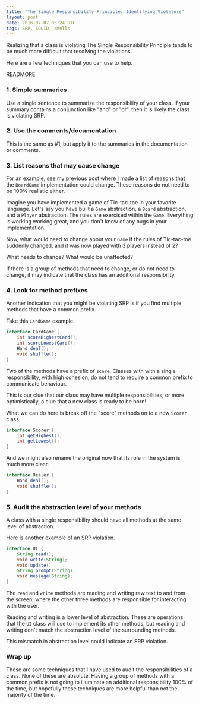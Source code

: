 ```yaml
---
title: "The Single Responsibility Principle: Identifying Violators"
layout: post
date: 2016-07-07 05:24 UTC
tags: SRP, SOLID, smells
---
```


Realizing that a class is violating The Single Responsibility Principle tends to be much more difficult that resolving the violations.

Here are a few techniques that you can use to help.

READMORE

### 1. Simple summaries

Use a single sentence to summarize the responsibility of your class. If your summary contains a conjunction like "and" or "or", then it is likely the class is violating SRP.


### 2. Use the comments/documentation

This is the same as #1, but apply it to the summaries in the documentation or comments.


### 3. List reasons that may cause change

For an example, see my previous post where I made a list of reasons that the `BoardGame` implementation could change. These reasons do not need to be 100% realistic either.

Imagine you have implemented a game of Tic-tac-toe in your favorite language. Let's say you have built a `Game` abstraction, a `Board` abstraction, and a `Player` abstraction. The rules are exercised within the `Game`. Everything is working working great, and you don't know of any bugs in your implementation.

Now, what would need to change about your `Game` if the rules of Tic-tac-toe suddenly changed, and it was now played with 3 players instead of 2?

What needs to change? What would be unaffected?

If there is a group of methods that need to change, or do not need to change, it may indicate that the class has an additional responsibility.


### 4. Look for method prefixes

Another indication that you might be violating SRP is if you find multiple methods that have a common prefix.

Take this `CardGame` example.

```java
interface CardGame {
    int scoreHighestCard();
    int scoreLowestCard();
    Hand deal();
    void shuffle();
}
```

Two of the methods have a prefix of `score`. Classes with with a single responsibility, with high cohesion, do not tend to require a common prefix to communicate behaviour.

This is our clue that our class may have multiple responsibilities, or more optimistically, a clue that a new class is ready to be born!

What we can do here is break off the "score" methods on to a new `Scorer` class.

```java
interface Scorer {
    int getHighest();
    int getLowest();
}
```

And we might also rename the original now that its role in the system is much more clear.

```java
interface Dealer {
    Hand deal();
    void shuffle();
}
```



### 5. Audit the abstraction level of your methods

A class with a single responsibility should have all methods at the same level of abstraction.

Here is another example of an SRP violation.

```java
interface UI {
    String read();
    void write(String);
    void update()
    String prompt(String);
    void message(String);
}
```

The `read` and `write` methods are reading and writing raw text to and from the screen, where the other three methods are responsible for interacting with the user.

Reading and writing is a lower level of abstraction. These are operations that the `UI` class will use to implement its other methods, but reading and writing don't match the abstraction level of the surrounding methods.

This mismatch in abstraction level could indicate an SRP violation.


### Wrap up

These are some techniques that I have used to audit the responsibilities of a class. None of these are absolute. Having a group of methods with a common prefix is not going to illuminate an additional responsibility 100% of the time, but hopefully these techniques are more helpful than not the majority of the time.
